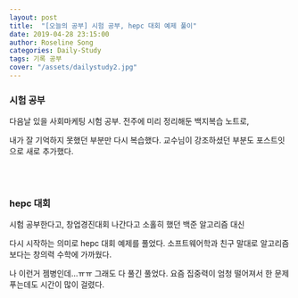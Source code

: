 ```yaml
---
layout: post
title:  "[오늘의 공부] 시험 공부, hepc 대회 예제 풀이"
date: 2019-04-28 23:15:00
author: Roseline Song
categories: Daily-Study
tags: 기록 공부
cover: "/assets/dailystudy2.jpg"
---
```


### 시험 공부 

다음날 있을 사회마케팅 시험 공부. 전주에 미리 정리해둔 백지복습 노트로,

내가 잘 기억하지 못했던 부분만 다시 복습했다. 교수님이 강조하셨던 부분도 포스트잇으로 새로 추가했다. 

​<br>
<br>

### hepc 대회

시험 공부한다고, 창업경진대회 나간다고 소홀히 했던 백준 알고리즘 대신 

다시 시작하는 의미로 hepc 대회 예제를 풀었다. 소프트웨어학과 친구 말대로 알고리즘보다는 창의력 수학에 가까웠다.

나 이런거 젬병인데...ㅠㅠ 그래도 다 풀긴 풀었다. 요즘 집중력이 엄청 떨어져서 한 문제 푸는데도 시간이 많이 걸렸다.

​<br>
<br>

